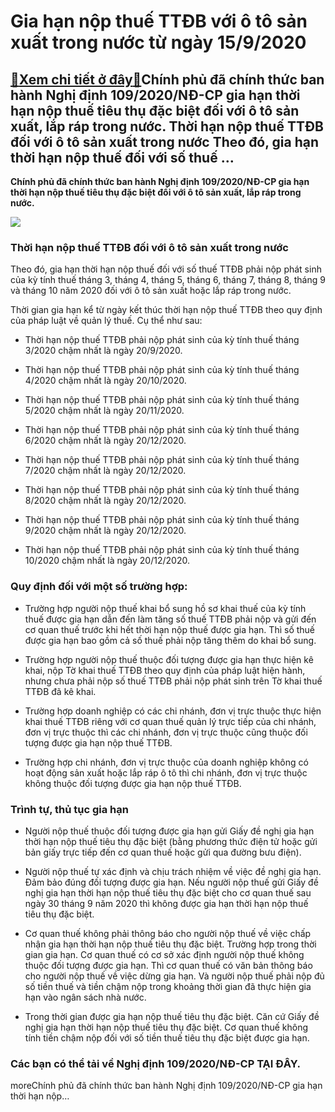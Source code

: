Gia hạn nộp thuế TTĐB với ô tô sản xuất trong nước từ ngày 15/9/2020
====================================================================

[:gift:Xem chi tiết ở đây:gift:](https://hddtvn.com/gia-han-nop-thue-ttdb-voi-o-to-san-xuat-trong-nuoc-tu-ngay-15-9-2020/)Chính phủ đã chính thức ban hành Nghị định 109/2020/NĐ-CP gia hạn thời hạn nộp thuế tiêu thụ đặc biệt đối với ô tô sản xuất, lắp ráp trong nước. Thời hạn nộp thuế TTĐB đối với ô tô sản xuất trong nước Theo đó, gia hạn thời hạn nộp thuế đối với số thuế …
-------------------------------------------------------------------------------------------------------------------------------------------------------------------------------------------------------------------------------------------------------------

**Chính phủ đã chính thức ban hành Nghị định 109/2020/NĐ-CP gia hạn thời hạn nộp thuế tiêu thụ đặc biệt đối với ô tô sản xuất, lắp ráp trong nước.**


![](https://hddtvn.com/wp-content/uploads/2021/01/dealer-new-cars-stock_1426-1190.jpg)


### Thời hạn nộp thuế TTĐB đối với ô tô sản xuất trong nước


Theo đó, gia hạn thời hạn nộp thuế đối với số thuế TTĐB phải nộp phát sinh của kỳ tính thuế tháng 3, tháng 4, tháng 5, tháng 6, tháng 7, tháng 8, tháng 9 và tháng 10 năm 2020 đối với ô tô sản xuất hoặc lắp ráp trong nước.


Thời gian gia hạn kể từ ngày kết thúc thời hạn nộp thuế TTĐB theo quy định của pháp luật về quản lý thuế. Cụ thể như sau:




* Thời hạn nộp thuế TTĐB phải nộp phát sinh của kỳ tính thuế tháng 3/2020 chậm nhất là ngày 20/9/2020.

* Thời hạn nộp thuế TTĐB phải nộp phát sinh của kỳ tính thuế tháng 4/2020 chậm nhất là ngày 20/10/2020.

* Thời hạn nộp thuế TTĐB phải nộp phát sinh của kỳ tính thuế tháng 5/2020 chậm nhất là ngày 20/11/2020.

* Thời hạn nộp thuế TTĐB phải nộp phát sinh của kỳ tính thuế tháng 6/2020 chậm nhất là ngày 20/12/2020.

* Thời hạn nộp thuế TTĐB phải nộp phát sinh của kỳ tính thuế tháng 7/2020 chậm nhất là ngày 20/12/2020.

* Thời hạn nộp thuế TTĐB phải nộp phát sinh của kỳ tính thuế tháng 8/2020 chậm nhất là ngày 20/12/2020.

* Thời hạn nộp thuế TTĐB phải nộp phát sinh của kỳ tính thuế tháng 9/2020 chậm nhất là ngày 20/12/2020.

* Thời hạn nộp thuế TTĐB phải nộp phát sinh của kỳ tính thuế tháng 10/2020 chậm nhất là ngày 20/12/2020.



### Quy định đối với một số trường hợp:




* Trường hợp người nộp thuế khai bổ sung hồ sơ khai thuế của kỳ tính thuế được gia hạn dẫn đến làm tăng số thuế TTĐB phải nộp và gửi đến cơ quan thuế trước khi hết thời hạn nộp thuế được gia hạn. Thì số thuế được gia hạn bao gồm cả số thuế phải nộp tăng thêm do khai bổ sung.

* Trường hợp người nộp thuế thuộc đối tượng được gia hạn thực hiện kê khai, nộp Tờ khai thuế TTĐB theo quy định của pháp luật hiện hành, nhưng chưa phải nộp số thuế TTĐB phải nộp phát sinh trên Tờ khai thuế TTĐB đã kê khai.

* Trường hợp doanh nghiệp có các chi nhánh, đơn vị trực thuộc thực hiện khai thuế TTĐB riêng với cơ quan thuế quản lý trực tiếp của chi nhánh, đơn vị trực thuộc thì các chi nhánh, đơn vị trực thuộc cũng thuộc đối tượng được gia hạn nộp thuế TTĐB.

* Trường hợp chi nhánh, đơn vị trực thuộc của doanh nghiệp không có hoạt động sản xuất hoặc lắp ráp ô tô thì chi nhánh, đơn vị trực thuộc không thuộc đối tượng được gia hạn nộp thuế TTĐB.



### Trình tự, thủ tục gia hạn




* Người nộp thuế thuộc đối tượng được gia hạn gửi Giấy đề nghị gia hạn thời hạn nộp thuế tiêu thụ đặc biệt (bằng phương thức điện tử hoặc gửi bản giấy trực tiếp đến cơ quan thuế hoặc gửi qua đường bưu điện).

* Người nộp thuế tự xác định và chịu trách nhiệm về việc đề nghị gia hạn. Đảm bảo đúng đối tượng được gia hạn. Nếu người nộp thuế gửi Giấy đề nghị gia hạn thời hạn nộp thuế tiêu thụ đặc biệt cho cơ quan thuế sau ngày 30 tháng 9 năm 2020 thì không được gia hạn thời hạn nộp thuế tiêu thụ đặc biệt.

* Cơ quan thuế không phải thông báo cho người nộp thuế về việc chấp nhận gia hạn thời hạn nộp thuế tiêu thụ đặc biệt. Trường hợp trong thời gian gia hạn. Cơ quan thuế có cơ sở xác định người nộp thuế không thuộc đối tượng được gia hạn. Thì cơ quan thuế có văn bản thông báo cho người nộp thuế về việc dừng gia hạn. Và người nộp thuế phải nộp đủ số tiền thuế và tiền chậm nộp trong khoảng thời gian đã thực hiện gia hạn vào ngân sách nhà nước.

* Trong thời gian được gia hạn nộp thuế tiêu thụ đặc biệt. Căn cứ Giấy đề nghị gia hạn thời hạn nộp thuế tiêu thụ đặc biệt. Cơ quan thuế không tính tiền chậm nộp đối với số tiền thuế tiêu thụ đặc biệt được gia hạn.



### Các bạn có thể tải về Nghị định 109/2020/NĐ-CP **TẠI ĐÂY**.


moreChính phủ đã chính thức ban hành Nghị định 109/2020/NĐ-CP gia hạn thời hạn nộp…

